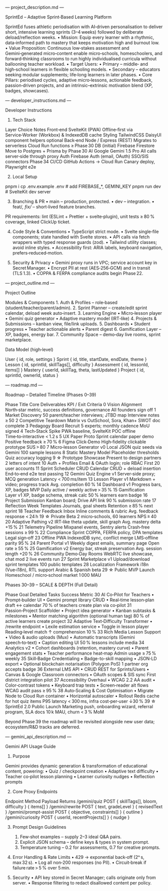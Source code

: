 — project_description.md —

SprintEd – Adaptive Sprint‑Based Learning Platform

SprintEd fuses athletic periodisation with AI‑driven personalisation to deliver short, intensive learning sprints (3–4 weeks) followed by deliberate deload/reflection weeks.
	•	Mission: Equip every learner with a rhythmic, data‑informed path to mastery that keeps motivation high and burnout low.
	•	Value Proposition: Continuous low‑stakes assessment and Gemini‑generated micro‑content enable micro‑schools, homeschoolers, and forward‑thinking classrooms to run highly individualised curricula without ballooning teacher workload.
	•	Target Users:
	•	Primary – middle‑ and high‑school learners in flexible schooling models.
	•	Secondary – educators seeking modular supplements; life‑long learners in later phases.
	•	Core Pillars: periodised cycles, adaptive micro‑lessons, actionable feedback, passion‑driven projects, and an intrinsic–extrinsic motivation blend (XP, badges, showcases).

— developer_instructions.md —

Developer Instructions

1. Tech Stack

Layer	Choice	Notes
Front‑end	SvelteKit (PWA)	Offline‑first via Service‑Worker (Workbox) & IndexedDB cache
Styling	TailwindCSS	DaisyUI component helpers optional
Back‑end	Node / Express (REST)	Migrates to serverless Cloud Run functions ≥ Phase 30
DB (initial)	Firebase Firestore	Move to Postgres + Prisma by Phase 30
AI	Google Gemini 1.5 Pro	All calls server‑side through proxy
Auth	Firebase Auth (email, OAuth)	SSO/SIS connectors Phase 34
CI/CD	GitHub Actions → Cloud Run	Canary deploy, Playwright e2e

2. Local Setup

pnpm i
cp .env.example .env  # add FIREBASE_*, GEMINI_KEY
pnpm run dev          # SvelteKit dev server

3. Branching & PR
	•	main – production, protected.
	•	dev  – integration.
	•	feat/*, fix/* – short‑lived feature branches.

PR requirements: lint (ESLint + Prettier + svelte‑plugin), unit tests ≥ 80 % coverage, linked ClickUp ticket.

4. Code Style & Conventions
	•	TypeScript strict mode.
	•	Svelte single‑file components; state handled with Svelte stores.
	•	API calls via fetch wrappers with typed response guards (zod).
	•	Tailwind utility classes; avoid inline styles.
	•	Accessibility first: ARIA labels, keyboard navigation, prefers‑reduced‑motion.

5. Security & Privacy
	•	Gemini proxy runs in VPC; service account key in Secret Manager.
	•	Encrypt PII at rest (AES‑256‑GCM) and in transit (TLS 1.3).
	•	COPPA & FERPA compliance audits begin Phase 22.

— project_outline.md —

Project Outline

Modules & Components
	1.	Auth & Profiles – role‑based (student/teacher/parent/admin).
	2.	Sprint Planner – create/edit sprint calendar, deload week auto‑insert.
	3.	Learning Engine
• Micro‑lesson player
• Gemini quiz generator
• Adaptive mastery model (IRT‑like)
	4.	Projects & Submissions – kanban view, file/link uploads.
	5.	Dashboards
• Student progress
• Teacher actionable alerts
• Parent digest
	6.	Gamification Layer – XP, badges, energy bar.
	7.	Community Space – demo‑day live rooms, sprint marketplace.

Data Model (high‑level)

User { id, role, settings }
Sprint { id, title, startDate, endDate, theme }
Lesson { id, sprintId, skillTags[], difficulty }
Assessment { id, lessonId, items[] }
Mastery { userId, skillTag, theta, lastUpdated }
Project { id, sprintId, ownerId, status }

— roadmap.md —

Roadmap – Detailed Timeline (Phases 0–39)

Phase	Title	Core Deliverables	KPI / Exit Criteria
0	Vision Alignment	North‑star metric, success definitions, governance	All founders sign off
1	Market Discovery	50 parent/teacher interviews; JTBD map	Interview notes ≥ 50
2	Competitive Teardown	Matrix vs OutSchool, Sora, Khan+	SWOT doc complete
3	Pedagogy Board	Recruit 5 experts; monthly cadence	MoU signed
4	Tech‑Stack Spike	PWA baseline, SvelteKit POC offline	Time‑to‑interactive < 1.2 s
5	UX Paper Proto	Sprint calendar paper demo	Positive feedback ≥ 70 %
6	Figma Click‑Demo	High‑fidelity clickable prototype	SUS > 80
7	Micro‑lesson Generator v0	Local JSON quiz seeds via Gemini	100 sample lessons
8	Static Mastery Model	Placeholder thresholds	Quiz accuracy logging
9	☆ Prototype Showcase	Present to design partners	2 letters of intent
10	Auth + Profiles	Email & OAuth login; role RBAC	First 20 user accounts
11	Sprint Scheduler CRUD	Calendar CRUD + deload insertion	End‑to‑end e2e test passing
12	Gemini Quiz Engine v1	Server‑side proxy; MCQ generation	Latency < 700 ms/item
13	Lesson Player v1	Markdown + video; progress track	Avg. completion 60 %
14	Dashboard v1	Progress bars, XP, badges MVP	Daily active / weekly active > 35 %
15	Gamification Layer v1	XP, badge schema, streak calc	50 % learners earn badge
16	Project Submission	Kanban board; Drive API link	90 % submission rate
17	Reflection Week Templates	Journals, goal sheets	Retention ≥ 85 % next sprint
18	Teacher Feedback Inbox	Inline comments & rubric	Avg. feedback response < 24 h
19	☆ Private Beta	2 micro‑schools, 60 learners	NPS ≥ 40
20	Adaptive Pathing v2	IRT‑like theta update, skill graph	Avg. mastery delta +15 %
21	Telemetry Pipeline	Mixpanel events, Sentry alerts	Crash‑free sessions ≥ 99 %
22	Compliance Sprint	COPPA, FERPA policy, DPA templates	Legal sign‑off
23	Offline PWA	IndexedDB sync, conflict merge	LMS‑offline parity 95 %
24	Parent Portal v1	Weekly digest emails, summary page	Open rate ≥ 55 %
25	Gamification v2	Energy bar, streak preservation	Avg. session length +20 %
26	Community Demo‑Day Rooms	WebRTC live showcase, chat mod	2 live events run
27	Sprint Marketplace v1	Upload/download sprint templates	100 public templates
28	Localization Framework	i18n (Vue‑i18n), RTL support	Arabic & Spanish beta
29	☆ Public MVP Launch	Homeschool / micro‑school market	1 000 MAU

Phases 30–39 – SCALE & DEPTH (Full Detail)

Phase	Goal	Detailed Tasks	Success Metric
30	AI Co‑Pilot for Teachers	• Prompt‑builder UI  • Gemini prompt library CRUD  • Real‑time lesson‑plan draft ↔ calendar	70 % of teachers create plan via co‑pilot
31	Passion‑Project Scaffolder	• Project idea generator  • Kanban subtasks & milestones  • Mentor matching algorithm (optional human tag)	80 % of active learners create project
32	Adaptive Text‑Difficulty Transformer	• /rewrite endpoint  • Lexile estimation service  • Toggle in lesson player	Reading‑level match ↑ comprehension 10 %
33	Rich Media Lesson Support	• Video & audio uploads (Mux)  • Automatic transcripts (Gemini speech‑to‑text)  • Caption editing UI	50 % lessons include media
34	Analytics v2	• Cohort dashboards (retention, mastery curve)  • Parent engagement stats  • Teacher performance heat‑map	Admin usage ≥ 75 % weekly
35	Skill‑Badge Credentialing	• Badge-to-skill mapping  • JSON‑LD export  • Optional blockchain notarisation (Polygon PoS)	1 partner org accepts badge
36	External LMS API	• CRUD REST for Sprints/Users  • Canvas & Google Classroom connectors  • OAuth scopes & SIS sync	First district integration pilot
37	Accessibility Overhaul	• WCAG 2.2 AA audit  • Color‑contrast tokens  • Keyboard trap tests  • Screen‑reader alt flows	WCAG audit pass ≥ 95 %
38	Auto‑Scaling & Cost Optimisation	• Migrate Node to Cloud Run container  • Horizontal autoscaler  • Rollout Redis cache for hot quiz items	P95 latency < 300 ms, infra cost‑per‑user ↓30 %
39	☆ SprintEd 2.0 Public Launch	Marketing push, onboarding wizard, referral program, SLA docs	10 k MAU, churn < 3 % MoM

Beyond Phase 39 the roadmap will be revisited alongside new user data; ecosystem/R&D tracks are deferred.

— gemini_api_description.md —

Gemini API Usage Guide

1. Purpose

Gemini provides dynamic generation & transformation of educational content, powering:
	•	Quiz / checkpoint creation
	•	Adaptive text difficulty
	•	Teacher co‑pilot lesson planning
	•	Learner curiosity nudges
	•	Reflection prompts

2. Core Proxy Endpoints

Endpoint	Method	Payload	Returns
/gemini/quiz	POST	{ skillTags[], bloom, difficulty }	{ items[] }
/gemini/rewrite	POST	{ text, gradeLevel }	{ revisedText }
/gemini/prompt-assist	POST	{ objective, constraints[] }	{ outline }
/gemini/curiosity	POST	{ userId, recentProjects[] }	{ nudge }

3. Prompt Design Guidelines
	1.	Few‑shot examples – supply 2–3 ideal Q&A pairs.
	2.	Explicit JSON schema – define keys & types in system prompt.
	3.	Temperature tuning – 0.2 for assessments, 0.7 for creative prompts.

4. Error Handling & Rate Limits
	•	429 → exponential back‑off (2ⁿ s, max 32 s).
	•	Log all non‑200 responses (no PII).
	•	Circuit‑break if failure rate > 5 % over 5 min.

5. Security
	•	API key stored in Secret Manager; calls originate only from server.
	•	Response filtering to redact disallowed content per policy.